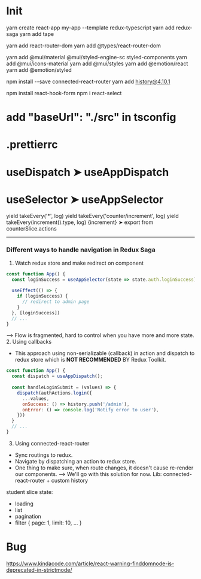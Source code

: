 # Init 
yarn create react-app my-app --template redux-typescript
yarn add redux-saga
yarn add tape

yarn add react-router-dom
yarn add @types/react-router-dom

yarn add @mui/material @mui/styled-engine-sc styled-components
yarn add @mui/icons-material 
yarn add @mui/styles
yarn add @emotion/react
yarn add @emotion/styled

npm install --save connected-react-router
yarn add history@4.10.1

npm install react-hook-form
npm i react-select
# add  "baseUrl": "./src" in tsconfig

# .prettierrc

# useDispatch ➤ useAppDispatch
# useSelector ➤ useAppSelector

yield takeEvery('*', log)
yield takeEvery('counter/increment', log)
yield takeEvery(increment().type, log)  {increment} ➤ export from counterSlice.actions


----
### Different ways to handle navigation in Redux Saga
1. Watch redux store and make redirect on component
```jsx
const function App() {
  const loginSuccess = useAppSelector(state => state.auth.loginSuccess)
  
  useEffect(() => {
    if (loginSuccess) {
      // redirect to admin page
    }
  }, [loginSuccess])
  // ...
}
```
--> Flow is fragmented, hard to control when you have more and more state.
2. Using callbacks
- This approach using non-serializable (callback) in action and dispatch to redux store which is **NOT RECOMMENDED** BY Redux Toolkit.
```jsx
const function App() {
  const dispatch = useAppDispatch();
  
  const handleLoginSubmit = (values) => {
    dispatch(authActions.login({
      ...values,
      onSuccess: () => history.push('/admin'),
      onError: () => console.log('Notify error to user'),
    }))
  }
  // ...
}
```
3. Using connected-react-router
- Sync routings to redux.
- Navigate by dispatching an action to redux store.
- One thing to make sure, when route changes, it doesn't cause re-render our components.
--> We'll go with this solution for now.
Lib: connected-react-router + custom history


student slice state:
- loading
- list
- pagination
- filter { page: 1, limit: 10, ... }

# Bug
https://www.kindacode.com/article/react-warning-finddomnode-is-deprecated-in-strictmode/